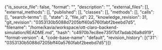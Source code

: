 {"is_source_file": false, "format": "", "description": "", "external_files": [], "external_methods": [], "published": [], "classes": [], "methods": [], "calls": [], "search-terms": [], "state": 2, "file_id": 22, "knowledge_revision": 31, "git_revision": "0353130b5088d7205bff40a5760fabf2beebd7d5", "filename": "/home/kavia/workspace/ott-claro-backend-simulation/README.md", "hash": "c4970b7ec8ee735f7bf7adab26a8d919", "format-version": 4, "code-base-name": "default", "revision_history": [{"31": "0353130b5088d7205bff40a5760fabf2beebd7d5"}]}